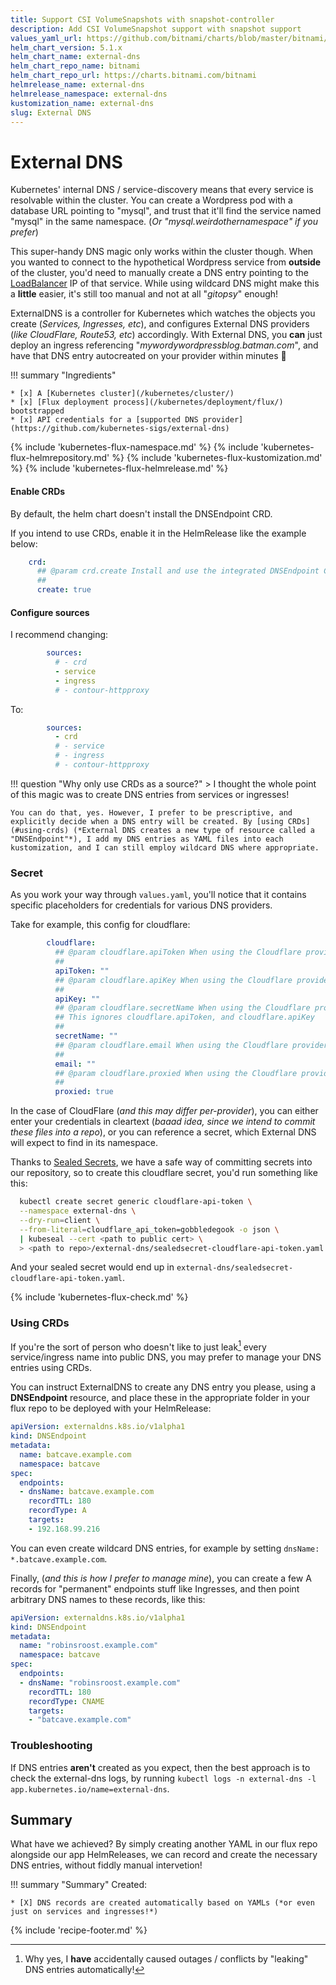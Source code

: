 ```yaml
---
title: Support CSI VolumeSnapshots with snapshot-controller
description: Add CSI VolumeSnapshot support with snapshot support
values_yaml_url: https://github.com/bitnami/charts/blob/master/bitnami/external-dns/values.yaml
helm_chart_version: 5.1.x
helm_chart_name: external-dns
helm_chart_repo_name: bitnami
helm_chart_repo_url: https://charts.bitnami.com/bitnami
helmrelease_name: external-dns
helmrelease_namespace: external-dns
kustomization_name: external-dns
slug: External DNS
---
```


# External DNS

Kubernetes' internal DNS / service-discovery means that every service is resolvable within the cluster. You can create a Wordpress pod with a database URL pointing to "mysql", and trust that it'll find the service named "mysql" in the same namespace. (*Or "mysql.weirdothernamespace" if you prefer*)

This super-handy DNS magic only works within the cluster though. When you wanted to connect to the hypothetical Wordpress service from **outside** of the cluster, you'd need to manually create a DNS entry pointing to the [LoadBalancer](/kubernetes/loadbalancer/) IP of that service. While using wildcard DNS might make this a **little** easier, it's still too manual and not at all "*gitopsy*" enough!

ExternalDNS is a controller for Kubernetes which watches the objects you create (*Services, Ingresses, etc*), and configures External DNS providers (*like CloudFlare, Route53, etc*) accordingly. With External DNS, you **can** just deploy an ingress referencing "*mywordywordpressblog.batman.com*", and have that DNS entry autocreated on your provider within minutes 💪

!!! summary "Ingredients"

    * [x] A [Kubernetes cluster](/kubernetes/cluster/) 
    * [x] [Flux deployment process](/kubernetes/deployment/flux/) bootstrapped
    * [x] API credentials for a [supported DNS provider](https://github.com/kubernetes-sigs/external-dns)

{% include 'kubernetes-flux-namespace.md' %}
{% include 'kubernetes-flux-helmrepository.md' %}
{% include 'kubernetes-flux-kustomization.md' %}
{% include 'kubernetes-flux-helmrelease.md' %}

#### Enable CRDs

By default, the helm chart doesn't install the DNSEndpoint CRD.

If you intend to use CRDs, enable it in the HelmRelease like the example below:

```yaml hl_lines="4" title="Enable CRD creation"
    crd:
      ## @param crd.create Install and use the integrated DNSEndpoint CRD
      ##
      create: true
```
  

#### Configure sources

I recommend changing:

```yaml
        sources:
          # - crd
          - service
          - ingress
          # - contour-httpproxy
```

To:

```yaml
        sources:
          - crd
          # - service
          # - ingress
          # - contour-httpproxy
```

!!! question "Why only use CRDs as a source?"
    > I thought the whole point of this magic was to create DNS entries from services or ingresses!

    You can do that, yes. However, I prefer to be prescriptive, and explicitly decide when a DNS entry will be created. By [using CRDs](#using-crds) (*External DNS creates a new type of resource called a "DNSEndpoint"*), I add my DNS entries as YAML files into each kustomization, and I can still employ wildcard DNS where appropriate.

### Secret

As you work your way through `values.yaml`, you'll notice that it contains specific placeholders for credentials for various DNS providers.

Take for example, this config for cloudflare:

```yaml title="Example snippet of CloudFlare config from upstream values.yaml"
        cloudflare:
          ## @param cloudflare.apiToken When using the Cloudflare provider, `CF_API_TOKEN` to set (optional)
          ##
          apiToken: ""
          ## @param cloudflare.apiKey When using the Cloudflare provider, `CF_API_KEY` to set (optional)
          ##
          apiKey: ""
          ## @param cloudflare.secretName When using the Cloudflare provider, it's the name of the secret containing cloudflare_api_token or cloudflare_api_key.
          ## This ignores cloudflare.apiToken, and cloudflare.apiKey
          ##
          secretName: ""
          ## @param cloudflare.email When using the Cloudflare provider, `CF_API_EMAIL` to set (optional). Needed when using CF_API_KEY
          ##
          email: ""
          ## @param cloudflare.proxied When using the Cloudflare provider, enable the proxy feature (DDOS protection, CDN...) (optional)
          ##
          proxied: true
```

In the case of CloudFlare (*and this may differ per-provider*), you can either enter your credentials in cleartext (*baaad idea, since we intend to commit these files into a repo*), or you can reference a secret, which External DNS will expect to find in its namespace.

Thanks to [Sealed Secrets](/kubernetes/sealed-secrets/), we have a safe way of committing secrets into our repository, so to create this cloudflare secret, you'd run something like this:

```bash
  kubectl create secret generic cloudflare-api-token \
  --namespace external-dns \
  --dry-run=client \
  --from-literal=cloudflare_api_token=gobbledegook -o json \
  | kubeseal --cert <path to public cert> \
  > <path to repo>/external-dns/sealedsecret-cloudflare-api-token.yaml
```

And your sealed secret would end up in `external-dns/sealedsecret-cloudflare-api-token.yaml`.

{% include 'kubernetes-flux-check.md' %}

### Using CRDs

If you're the sort of person who doesn't like to just leak[^1] every service/ingress name into public DNS, you may prefer to manage your DNS entries using CRDs.

You can instruct ExternalDNS to create any DNS entry you please, using a **DNSEndpoint** resource, and place these in the appropriate folder in your flux repo to be deployed with your HelmRelease:

```yaml
apiVersion: externaldns.k8s.io/v1alpha1
kind: DNSEndpoint
metadata:
  name: batcave.example.com
  namespace: batcave
spec:
  endpoints:
  - dnsName: batcave.example.com
    recordTTL: 180
    recordType: A
    targets:
    - 192.168.99.216
```

You can even create wildcard DNS entries, for example by setting `dnsName: *.batcave.example.com`.

Finally, (*and this is how I prefer to manage mine*), you can create a few A records for "permanent" endpoints stuff like Ingresses, and then point arbitrary DNS names to these records, like this:

```yaml
apiVersion: externaldns.k8s.io/v1alpha1
kind: DNSEndpoint
metadata:
  name: "robinsroost.example.com"
  namespace: batcave
spec:
  endpoints:
  - dnsName: "robinsroost.example.com"
    recordTTL: 180
    recordType: CNAME
    targets:
    - "batcave.example.com"
```

### Troubleshooting

If DNS entries **aren't** created as you expect, then the best approach is to check the external-dns logs, by running `kubectl logs -n external-dns -l app.kubernetes.io/name=external-dns`.

## Summary

What have we achieved? By simply creating another YAML in our flux repo alongside our app HelmReleases, we can record and create the necessary DNS entries, without fiddly manual intervetion!

!!! summary "Summary"
    Created:

    * [X] DNS records are created automatically based on YAMLs (*or even just on services and ingresses!*)

{% include 'recipe-footer.md' %}

[^1]: Why yes, I **have** accidentally caused outages / conflicts by "leaking" DNS entries automatically!
